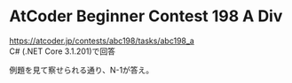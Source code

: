 # AtCoder Beginner Contest 198 A Div  
https://atcoder.jp/contests/abc198/tasks/abc198_a  
C# (.NET Core 3.1.201)で回答  

例題を見て察せられる通り、N-1が答え。
